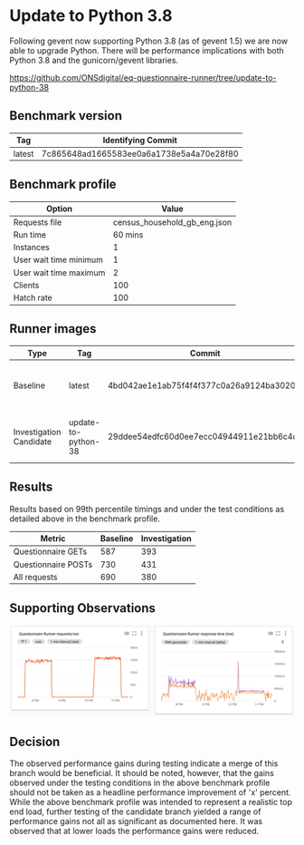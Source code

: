 # Update to Python 3.8

Following gevent now supporting Python 3.8 (as of gevent 1.5) we are now able to upgrade Python.
There will be performance implications with both Python 3.8 and the gunicorn/gevent libraries.

https://github.com/ONSdigital/eq-questionnaire-runner/tree/update-to-python-38

## Benchmark version

| Tag | Identifying Commit |
|--------|-------|
| latest | 7c865648ad1665583ee0a6a1738e5a4a70e28f80 |

## Benchmark profile

| Option | Value |
|--------|-------|
| Requests file | census_household_gb_eng.json |
| Run time | 60 mins |
| Instances | 1 |
| User wait time minimum | 1 |
| User wait time maximum | 2 |
| Clients | 100 |
| Hatch rate | 100 |

## Runner images
| Type      | Tag    | Commit | Date |
|-----------|--------|--------|------|
| Baseline  | latest  | 4bd042ae1e1ab75f4f4f377c0a26a9124ba30207 | Tue May 5 12:51:10 2020 +0100 |
| Investigation Candidate | update-to-python-38 | 29ddee54edfc60d0ee7ecc04944911e21bb6c4dd | Tue May 5 09:41:30 2020 +0100 |

## Results

Results based on 99th percentile timings and under the test conditions as detailed above in the benchmark profile.

| Metric | Baseline | Investigation |
|--------|----------|--------------|
| Questionnaire GETs | 587 | 393 |
| Questionnaire POSTs | 730 | 431 |
| All requests | 690 | 380 |

## Supporting Observations
![](0004-response-rates-and-latencies.png)

## Decision

The observed performance gains during testing indicate a merge of this branch would be beneficial.
It should be noted, however, that the gains observed under the testing conditions in the above benchmark profile should not be taken as a headline performance improvement of 'x' percent.
While the above benchmark profile was intended to represent a realistic top end load, further testing of the candidate branch yielded a range of performance gains not all as significant as documented here. It was observed that at lower loads the performance gains were reduced.
